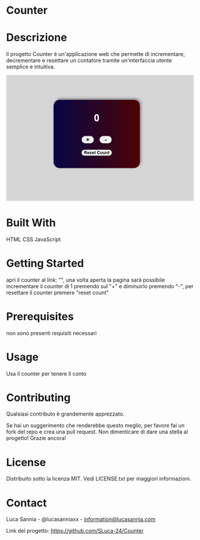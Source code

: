 # Counter
# Descrizione
Il progetto Counter è un'applicazione web che permette di incrementare, decrementare e resettare un contatore tramite un'interfaccia utente semplice e intuitiva.

![Counter Screenshot](assets/img/screen-counter.png)

# Built With
HTML
CSS
JavaScript


# Getting Started
apri il counter al link: "", una volta aperta la pagina sarà possibile incrementare il counter di 1 premendo sul "+" e diminuirlo premendo "-", per resettare il counter premere "reset count"

# Prerequisites
non sono presenti requisiti necessari


# Usage
Usa il counter per tenere il conto


# Contributing
Qualsiasi contributo è grandemente apprezzato.

Se hai un suggerimento che renderebbe questo meglio, per favore fai un fork del repo e crea una pull request. 
Non dimenticare di dare una stella al progetto! Grazie ancora!


# License
Distribuito sotto la licenza MIT. Vedi LICENSE.txt per maggiori informazioni.


# Contact
Luca Sannia - @lucasanniaxx - information@lucasannia.com

Link del progetto: https://github.com/SLuca-24/Counter
